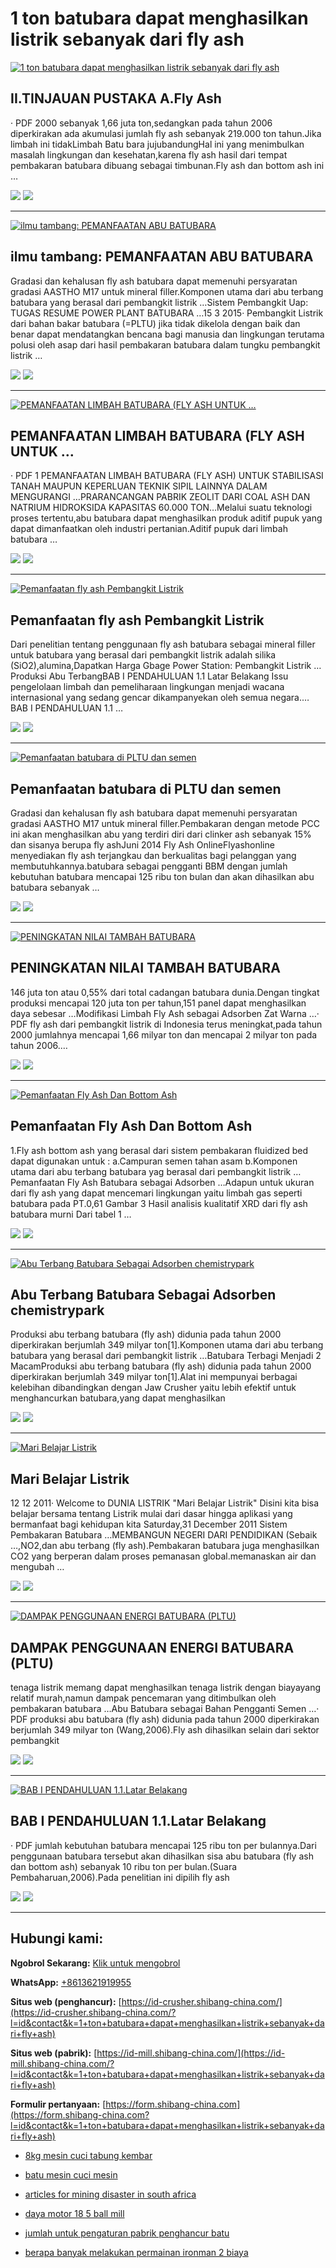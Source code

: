 # 1 ton batubara dapat menghasilkan listrik sebanyak dari fly ash

<a href="https://swt.shibang-china.com/?l=id&img&k=1+ton+batubara+dapat+menghasilkan+listrik+sebanyak+dari+fly+ash" target="_blank">![1 ton batubara dapat menghasilkan listrik sebanyak dari fly ash](http://static.shibang-china.com/all-800x300/692.jpg)</a>

## II.TINJAUAN PUSTAKA A.Fly Ash
· PDF 2000 sebanyak 1,66 juta ton,sedangkan pada tahun 2006 diperkirakan ada akumulasi jumlah fly ash sebanyak 219.000 ton tahun.Jika limbah ini tidakLimbah Batu bara jujubandungHal ini yang menimbulkan masalah lingkungan dan kesehatan,karena fly ash hasil dari tempat pembakaran batubara dibuang sebagai timbunan.Fly ash dan bottom ash ini …


<a href="https://whatsapp.shibangsoft.com/WhatsApp.php" target="_blank" title="WhatsApp">![](http://static.shibang-china.com/icon/whatsapp.png)</a> <a href="https://swt.shibang-china.com/?l=id&icon&k=1+ton+batubara+dapat+menghasilkan+listrik+sebanyak+dari+fly+ash" target="_blank">![](http://static.shibang-china.com/icon/chat-id.png)</a>

---

<a href="https://swt.shibang-china.com/?l=id&img&k=1+ton+batubara+dapat+menghasilkan+listrik+sebanyak+dari+fly+ash" target="_blank">![ilmu tambang: PEMANFAATAN ABU BATUBARA](http://static.shibang-china.com/all-800x300/274.jpg)</a>

## ilmu tambang: PEMANFAATAN ABU BATUBARA
Gradasi dan kehalusan fly ash batubara dapat memenuhi persyaratan gradasi AASTHO M17 untuk mineral filler.Komponen utama dari abu terbang batubara yang berasal dari pembangkit listrik …Sistem Pembangkit Uap: TUGAS RESUME POWER PLANT BATUBARA …15 3 2015· Pembangkit Listrik dari bahan bakar batubara (=PLTU) jika tidak dikelola dengan baik dan benar dapat mendatangkan bencana bagi manusia dan lingkungan terutama polusi oleh asap dari hasil pembakaran batubara dalam tungku pembangkit listrik …


<a href="https://whatsapp.shibangsoft.com/WhatsApp.php" target="_blank" title="WhatsApp">![](http://static.shibang-china.com/icon/whatsapp.png)</a> <a href="https://swt.shibang-china.com/?l=id&icon&k=1+ton+batubara+dapat+menghasilkan+listrik+sebanyak+dari+fly+ash" target="_blank">![](http://static.shibang-china.com/icon/chat-id.png)</a>

---

<a href="https://swt.shibang-china.com/?l=id&img&k=1+ton+batubara+dapat+menghasilkan+listrik+sebanyak+dari+fly+ash" target="_blank">![PEMANFAATAN LIMBAH BATUBARA (FLY ASH UNTUK …](http://static.shibang-china.com/all-800x300/531.jpg)</a>

## PEMANFAATAN LIMBAH BATUBARA (FLY ASH UNTUK …
· PDF 1 PEMANFAATAN LIMBAH BATUBARA (FLY ASH) UNTUK STABILISASI TANAH MAUPUN KEPERLUAN TEKNIK SIPIL LAINNYA DALAM MENGURANGI …PRARANCANGAN PABRIK ZEOLIT DARI COAL ASH DAN NATRIUM HIDROKSIDA KAPASITAS 60.000 TON…Melalui suatu teknologi proses tertentu,abu batubara dapat menghasilkan produk aditif pupuk yang dapat dimanfaatkan oleh industri pertanian.Aditif pupuk dari limbah batubara …


<a href="https://whatsapp.shibangsoft.com/WhatsApp.php" target="_blank" title="WhatsApp">![](http://static.shibang-china.com/icon/whatsapp.png)</a> <a href="https://swt.shibang-china.com/?l=id&icon&k=1+ton+batubara+dapat+menghasilkan+listrik+sebanyak+dari+fly+ash" target="_blank">![](http://static.shibang-china.com/icon/chat-id.png)</a>

---

<a href="https://swt.shibang-china.com/?l=id&img&k=1+ton+batubara+dapat+menghasilkan+listrik+sebanyak+dari+fly+ash" target="_blank">![Pemanfaatan fly ash Pembangkit Listrik](http://static.shibang-china.com/all-800x300/286.jpg)</a>

## Pemanfaatan fly ash Pembangkit Listrik
Dari penelitian tentang penggunaan fly ash batubara sebagai mineral filler untuk batubara yang berasal dari pembangkit listrik adalah silika (SiO2),alumina,Dapatkan Harga Gbage Power Station: Pembangkit Listrik …Produksi Abu TerbangBAB I PENDAHULUAN 1.1 Latar Belakang Issu pengelolaan limbah dan pemeliharaan lingkungan menjadi wacana internasional yang sedang gencar dikampanyekan oleh semua negara.… BAB I PENDAHULUAN 1.1 …


<a href="https://whatsapp.shibangsoft.com/WhatsApp.php" target="_blank" title="WhatsApp">![](http://static.shibang-china.com/icon/whatsapp.png)</a> <a href="https://swt.shibang-china.com/?l=id&icon&k=1+ton+batubara+dapat+menghasilkan+listrik+sebanyak+dari+fly+ash" target="_blank">![](http://static.shibang-china.com/icon/chat-id.png)</a>

---

<a href="https://swt.shibang-china.com/?l=id&img&k=1+ton+batubara+dapat+menghasilkan+listrik+sebanyak+dari+fly+ash" target="_blank">![Pemanfaatan batubara di PLTU dan semen](http://static.shibang-china.com/all-800x300/1372.jpg)</a>

## Pemanfaatan batubara di PLTU dan semen
Gradasi dan kehalusan fly ash batubara dapat memenuhi persyaratan gradasi AASTHO M17 untuk mineral filler.Pembakaran dengan metode PCC ini akan menghasilkan abu yang terdiri diri dari clinker ash sebanyak 15% dan sisanya berupa fly ashJuni 2014 Fly Ash OnlineFlyashonline menyediakan fly ash terjangkau dan berkualitas bagi pelanggan yang membutuhkannya.batubara sebagai pengganti BBM dengan jumlah kebutuhan batubara mencapai 125 ribu ton bulan dan akan dihasilkan abu batubara sebanyak …


<a href="https://whatsapp.shibangsoft.com/WhatsApp.php" target="_blank" title="WhatsApp">![](http://static.shibang-china.com/icon/whatsapp.png)</a> <a href="https://swt.shibang-china.com/?l=id&icon&k=1+ton+batubara+dapat+menghasilkan+listrik+sebanyak+dari+fly+ash" target="_blank">![](http://static.shibang-china.com/icon/chat-id.png)</a>

---

<a href="https://swt.shibang-china.com/?l=id&img&k=1+ton+batubara+dapat+menghasilkan+listrik+sebanyak+dari+fly+ash" target="_blank">![PENINGKATAN NILAI TAMBAH BATUBARA](http://static.shibang-china.com/all-800x300/550.jpg)</a>

## PENINGKATAN NILAI TAMBAH BATUBARA
146 juta ton atau 0,55% dari total cadangan batubara dunia.Dengan tingkat produksi mencapai 120 juta ton per tahun,151 panel dapat menghasilkan daya sebesar …Modifikasi Limbah Fly Ash sebagai Adsorben Zat Warna …· PDF fly ash dari pembangkit listrik di Indonesia terus meningkat,pada tahun 2000 jumlahnya mencapai 1,66 milyar ton dan mencapai 2 milyar ton pada tahun 2006.…


<a href="https://whatsapp.shibangsoft.com/WhatsApp.php" target="_blank" title="WhatsApp">![](http://static.shibang-china.com/icon/whatsapp.png)</a> <a href="https://swt.shibang-china.com/?l=id&icon&k=1+ton+batubara+dapat+menghasilkan+listrik+sebanyak+dari+fly+ash" target="_blank">![](http://static.shibang-china.com/icon/chat-id.png)</a>

---

<a href="https://swt.shibang-china.com/?l=id&img&k=1+ton+batubara+dapat+menghasilkan+listrik+sebanyak+dari+fly+ash" target="_blank">![Pemanfaatan Fly Ash Dan Bottom Ash](http://static.shibang-china.com/all-800x300/380.jpg)</a>

## Pemanfaatan Fly Ash Dan Bottom Ash
1.Fly ash bottom ash yang berasal dari sistem pembakaran fluidized bed dapat digunakan untuk : a.Campuran semen tahan asam b.Komponen utama dari abu terbang batubara yag berasal dari pembangkit listrik …Pemanfaatan Fly Ash Batubara sebagai Adsorben …Adapun untuk ukuran dari fly ash yang dapat mencemari lingkungan yaitu limbah gas seperti batubara pada PT.0,61 Gambar 3 Hasil analisis kualitatif XRD dari fly ash batubara murni Dari tabel 1 …


<a href="https://whatsapp.shibangsoft.com/WhatsApp.php" target="_blank" title="WhatsApp">![](http://static.shibang-china.com/icon/whatsapp.png)</a> <a href="https://swt.shibang-china.com/?l=id&icon&k=1+ton+batubara+dapat+menghasilkan+listrik+sebanyak+dari+fly+ash" target="_blank">![](http://static.shibang-china.com/icon/chat-id.png)</a>

---

<a href="https://swt.shibang-china.com/?l=id&img&k=1+ton+batubara+dapat+menghasilkan+listrik+sebanyak+dari+fly+ash" target="_blank">![Abu Terbang Batubara Sebagai Adsorben chemistrypark](http://static.shibang-china.com/all-800x300/120.jpg)</a>

## Abu Terbang Batubara Sebagai Adsorben chemistrypark
Produksi abu terbang batubara (fly ash) didunia pada tahun 2000 diperkirakan berjumlah 349 milyar ton[1].Komponen utama dari abu terbang batubara yang berasal dari pembangkit listrik …Batubara Terbagi Menjadi 2 MacamProduksi abu terbang batubara (fly ash) didunia pada tahun 2000 diperkirakan berjumlah 349 milyar ton[1].Alat ini mempunyai berbagai kelebihan dibandingkan dengan Jaw Crusher yaitu lebih efektif untuk menghancurkan batubara,yang dapat menghasilkan


<a href="https://whatsapp.shibangsoft.com/WhatsApp.php" target="_blank" title="WhatsApp">![](http://static.shibang-china.com/icon/whatsapp.png)</a> <a href="https://swt.shibang-china.com/?l=id&icon&k=1+ton+batubara+dapat+menghasilkan+listrik+sebanyak+dari+fly+ash" target="_blank">![](http://static.shibang-china.com/icon/chat-id.png)</a>

---

<a href="https://swt.shibang-china.com/?l=id&img&k=1+ton+batubara+dapat+menghasilkan+listrik+sebanyak+dari+fly+ash" target="_blank">![Mari Belajar Listrik](http://static.shibang-china.com/all-800x300/1516.jpg)</a>

## Mari Belajar Listrik
12 12 2011· Welcome to DUNIA LISTRIK "Mari Belajar Listrik" Disini kita bisa belajar bersama tentang Listrik mulai dari dasar hingga aplikasi yang bermanfaat bagi kehidupan kita Saturday,31 December 2011 Sistem Pembakaran Batubara …MEMBANGUN NEGERI DARI PENDIDIKAN (Sebaik …,NO2,dan abu terbang (fly ash).Pembakaran batubara juga menghasilkan CO2 yang berperan dalam proses pemanasan global.memanaskan air dan mengubah …


<a href="https://whatsapp.shibangsoft.com/WhatsApp.php" target="_blank" title="WhatsApp">![](http://static.shibang-china.com/icon/whatsapp.png)</a> <a href="https://swt.shibang-china.com/?l=id&icon&k=1+ton+batubara+dapat+menghasilkan+listrik+sebanyak+dari+fly+ash" target="_blank">![](http://static.shibang-china.com/icon/chat-id.png)</a>

---

<a href="https://swt.shibang-china.com/?l=id&img&k=1+ton+batubara+dapat+menghasilkan+listrik+sebanyak+dari+fly+ash" target="_blank">![DAMPAK PENGGUNAAN ENERGI BATUBARA (PLTU)](http://static.shibang-china.com/all-800x300/287.jpg)</a>

## DAMPAK PENGGUNAAN ENERGI BATUBARA (PLTU)
tenaga listrik memang dapat menghasilkan tenaga listrik dengan biayayang relatif murah,namun dampak pencemaran yang ditimbulkan oleh pembakaran batubara …Abu Batubara sebagai Bahan Pengganti Semen …· PDF produksi abu batubara (fly ash) didunia pada tahun 2000 diperkirakan berjumlah 349 milyar ton (Wang,2006).Fly ash dihasilkan selain dari sektor pembangkit


<a href="https://whatsapp.shibangsoft.com/WhatsApp.php" target="_blank" title="WhatsApp">![](http://static.shibang-china.com/icon/whatsapp.png)</a> <a href="https://swt.shibang-china.com/?l=id&icon&k=1+ton+batubara+dapat+menghasilkan+listrik+sebanyak+dari+fly+ash" target="_blank">![](http://static.shibang-china.com/icon/chat-id.png)</a>

---

<a href="https://swt.shibang-china.com/?l=id&img&k=1+ton+batubara+dapat+menghasilkan+listrik+sebanyak+dari+fly+ash" target="_blank">![BAB I PENDAHULUAN 1.1.Latar Belakang](http://static.shibang-china.com/all-800x300/1403.jpg)</a>

## BAB I PENDAHULUAN 1.1.Latar Belakang
· PDF jumlah kebutuhan batubara mencapai 125 ribu ton per bulannya.Dari penggunaan batubara tersebut akan dihasilkan sisa abu batubara (fly ash dan bottom ash) sebanyak 10 ribu ton per bulan.(Suara Pembaharuan,2006).Pada penelitian ini dipilih fly ash

<a href="https://whatsapp.shibangsoft.com/WhatsApp.php" target="_blank" title="WhatsApp">![](http://static.shibang-china.com/icon/whatsapp.png)</a> <a href="https://swt.shibang-china.com/?l=id&icon&k=1+ton+batubara+dapat+menghasilkan+listrik+sebanyak+dari+fly+ash" target="_blank">![](http://static.shibang-china.com/icon/chat-id.png)</a>

---
## Hubungi kami:

**Ngobrol Sekarang:** [Klik untuk mengobrol](https://swt.shibang-china.com?l=id&contact&k=1+ton+batubara+dapat+menghasilkan+listrik+sebanyak+dari+fly+ash)

**WhatsApp:**  [+8613621919955](https://whatsapp.shibangsoft.com/WhatsApp.php)

**Situs web (penghancur):** [https://id-crusher.shibang-china.com/](https://id-crusher.shibang-china.com/?l=id&contact&k=1+ton+batubara+dapat+menghasilkan+listrik+sebanyak+dari+fly+ash)

**Situs web (pabrik):** [https://id-mill.shibang-china.com/](https://id-mill.shibang-china.com/?l=id&contact&k=1+ton+batubara+dapat+menghasilkan+listrik+sebanyak+dari+fly+ash)

**Formulir pertanyaan:** [https://form.shibang-china.com](https://form.shibang-china.com?l=id&contact&k=1+ton+batubara+dapat+menghasilkan+listrik+sebanyak+dari+fly+ash)

* [8kg mesin cuci tabung kembar](../37/8kg%20mesin%20cuci%20tabung%20kembar.md)

* [batu mesin cuci mesin](../39/batu%20mesin%20cuci%20mesin.md)

* [articles for mining disaster in south africa](../39/articles%20for%20mining%20disaster%20in%20south%20africa.md)

* [daya motor 18 5 ball mill](../31/daya%20motor%2018%205%20ball%20mill.md)

* [jumlah untuk pengaturan pabrik penghancur batu](../35/jumlah%20untuk%20pengaturan%20pabrik%20penghancur%20batu.md)

* [berapa banyak melakukan permainan ironman 2 biaya](../31/berapa%20banyak%20melakukan%20permainan%20ironman%202%20biaya.md)